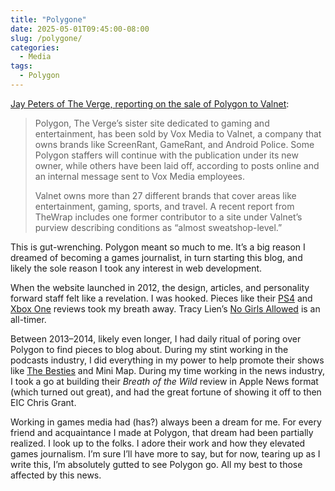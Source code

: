 ```yaml
---
title: "Polygone"
date: 2025-05-01T09:45:00-08:00
slug: /polygone/
categories:
  - Media
tags:
  - Polygon
---
```


[Jay Peters of The Verge, reporting on the sale of Polygon to Valnet](https://www.theverge.com/news/659575/polygon-vox-media-sold-valnet-gamerant):

> Polygon, The Verge’s sister site dedicated to gaming and entertainment, has been sold by Vox Media to Valnet, a company that owns brands like ScreenRant, GameRant, and Android Police. Some Polygon staffers will continue with the publication under its new owner, while others have been laid off, according to posts online and an internal message sent to Vox Media employees.
> 
> Valnet owns more than 27 different brands that cover areas like entertainment, gaming, sports, and travel. A recent report from TheWrap includes one former contributor to a site under Valnet’s purview describing conditions as “almost sweatshop-level.”

This is gut-wrenching. Polygon meant so much to me. It’s a big reason I dreamed of becoming a games journalist, in turn starting this blog, and likely the sole reason I took any interest in web development.

When the website launched in 2012, the design, articles, and personality forward staff felt like a revelation. I was hooked. Pieces like their [PS4](https://www.polygon.com/a/ps4-review) and [Xbox One](https://www.polygon.com/a/xbox-one-review) reviews took my breath away. Tracy Lien’s [No Girls Allowed](https://www.polygon.com/features/2013/12/2/5143856/no-girls-allowed) is an all-timer.

Between 2013–2014, likely even longer, I had daily ritual of poring over Polygon to find pieces to blog about. During my stint working in the podcasts industry, I did everything in my power to help promote their shows like [The Besties](https://www.themcelroy.family/podcasts/besties/) and Mini Map. During my time working in the news industry, I took a go at building their *Breath of the Wild* review in Apple News format (which turned out great), and had the great fortune of showing it off to then EIC Chris Grant.

Working in games media had (has?) always been a dream for me. For every friend and acquaintance I made at Polygon, that dream had been partially realized. I look up to the folks. I adore their work and how they elevated games journalism. I’m sure I’ll have more to say, but for now, tearing up as I write this, I’m absolutely gutted to see Polygon go. All my best to those affected by this news.